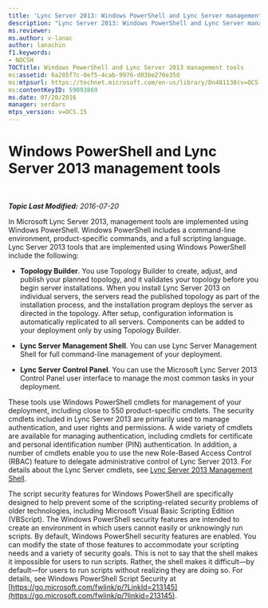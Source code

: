 ```yaml
---
title: 'Lync Server 2013: Windows PowerShell and Lync Server management tools'
description: "Lync Server 2013: Windows PowerShell and Lync Server management tools."
ms.reviewer: 
ms.author: v-lanac
author: lanachin
f1.keywords:
- NOCSH
TOCTitle: Windows PowerShell and Lync Server 2013 management tools
ms:assetid: 6a285f7c-0ef5-4cab-9976-d03be276e35d
ms:mtpsurl: https://technet.microsoft.com/en-us/library/Dn481130(v=OCS.15)
ms:contentKeyID: 59893869
ms.date: 07/20/2016
manager: serdars
mtps_version: v=OCS.15
---
```


# Windows PowerShell and Lync Server 2013 management tools

<div data-xmlns="http://www.w3.org/1999/xhtml">

<div class="topic" data-xmlns="http://www.w3.org/1999/xhtml" data-msxsl="urn:schemas-microsoft-com:xslt" data-cs="https://msdn.microsoft.com/">

<div data-asp="https://msdn2.microsoft.com/asp">



</div>

<div id="mainSection">

<div id="mainBody">

<span> </span>

_**Topic Last Modified:** 2016-07-20_

In Microsoft Lync Server 2013, management tools are implemented using Windows PowerShell. Windows PowerShell includes a command-line environment, product-specific commands, and a full scripting language. Lync Server 2013 tools that are implemented using Windows PowerShell include the following:

  - **Topology Builder**. You use Topology Builder to create, adjust, and publish your planned topology, and it validates your topology before you begin server installations. When you install Lync Server 2013 on individual servers, the servers read the published topology as part of the installation process, and the installation program deploys the server as directed in the topology. After setup, configuration information is automatically replicated to all servers. Components can be added to your deployment only by using Topology Builder.

  - **Lync Server Management Shell**. You can use Lync Server Management Shell for full command-line management of your deployment.

  - **Lync Server Control Panel**. You can use the Microsoft Lync Server 2013 Control Panel user interface to manage the most common tasks in your deployment.

These tools use Windows PowerShell cmdlets for management of your deployment, including close to 550 product-specific cmdlets. The security cmdlets included in Lync Server 2013 are primarily used to manage authentication, and user rights and permissions. A wide variety of cmdlets are available for managing authentication, including cmdlets for certificate and personal identification number (PIN) authentication. In addition, a number of cmdlets enable you to use the new Role-Based Access Control (RBAC) feature to delegate administrative control of Lync Server 2013. For details about the Lync Server cmdlets, see [Lync Server 2013 Management Shell](lync-server-2013-lync-server-management-shell.md).

The script security features for Windows PowerShell are specifically designed to help prevent some of the scripting-related security problems of older technologies, including Microsoft Visual Basic Scripting Edition (VBScript). The Windows PowerShell security features are intended to create an environment in which users cannot easily or unknowingly run scripts. By default, Windows PowerShell security features are enabled. You can modify the state of those features to accommodate your scripting needs and a variety of security goals. This is not to say that the shell makes it impossible for users to run scripts. Rather, the shell makes it difficult—by default—for users to run scripts without realizing they are doing so. For details, see Windows PowerShell Script Security at [https://go.microsoft.com/fwlink/p/?LinkId=213145](https://go.microsoft.com/fwlink/p/?linkid=213145).

</div>

<span> </span>

</div>

</div>

</div>

